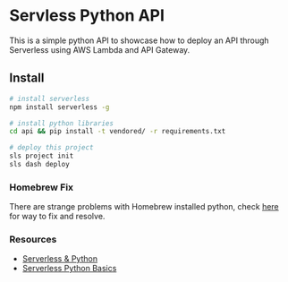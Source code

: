 # Servless Python API
This is a simple python API to showcase how to deploy an API through Serverless
using AWS Lambda and API Gateway.

## Install
```sh
# install serverless
npm install serverless -g

# install python libraries
cd api && pip install -t vendored/ -r requirements.txt

# deploy this project
sls project init
sls dash deploy
```

### Homebrew Fix
There are strange problems with Homebrew installed python, check [here](https://github.com/Homebrew/brew/blob/master/share/doc/homebrew/Homebrew-and-Python.md) for way to fix and resolve.

### Resources

- [Serverless & Python](https://serverlesscode.com/post/python-on-serverless-intro/)
- [Serverless Python Basics](http://cloudacademy.com/blog/serverless-framework-aws-lambda-api-gateway-python/)

